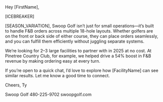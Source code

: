 Hey [FirstName],

[ICEBREAKER]

[SEASON_VARIATION], Swoop Golf isn’t just for small operations—it’s built to handle F&B orders across multiple 18-hole layouts. Whether golfers are on the front or back side of either course, they can place orders seamlessly, and you can fulfill them efficiently without juggling separate systems.

We’re looking for 2–3 large facilities to partner with in 2025 at no cost. At Pinetree Country Club, for example, we helped drive a 54% boost in F&B revenue by making ordering easy at every turn.

If you’re open to a quick chat, I’d love to explore how [FacilityName] can see similar results. Let me know a good time to connect.

Cheers,
Ty

Swoop Golf
480-225-9702
swoopgolf.com
